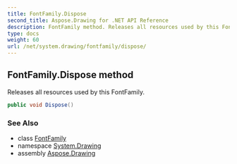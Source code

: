 ```yaml
---
title: FontFamily.Dispose
second_title: Aspose.Drawing for .NET API Reference
description: FontFamily method. Releases all resources used by this FontFamily
type: docs
weight: 60
url: /net/system.drawing/fontfamily/dispose/
---
```

## FontFamily.Dispose method

Releases all resources used by this FontFamily.

```csharp
public void Dispose()
```

### See Also

* class [FontFamily](../)
* namespace [System.Drawing](../../fontfamily/)
* assembly [Aspose.Drawing](../../../)


